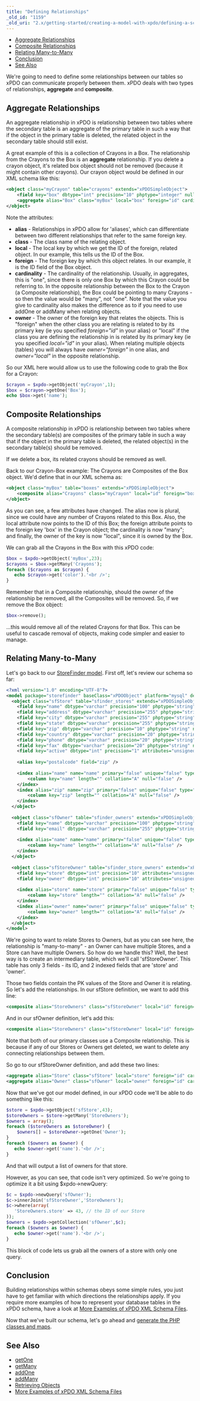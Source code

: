 ```yaml
---
title: "Defining Relationships"
_old_id: "1159"
_old_uri: "2.x/getting-started/creating-a-model-with-xpdo/defining-a-schema/defining-relationships"
---
```


- [Aggregate Relationships](#aggregate-relationships)
- [Composite Relationships](#composite-relationships)
- [Relating Many-to-Many](#relating-many-to-many)
- [Conclusion](#conclusion)
- [See Also](#see-also)

 We're going to need to define some relationships between our tables so xPDO can communicate properly between them. xPDO deals with two types of relationships, **aggregate** and **composite**.

##  Aggregate Relationships 

 An aggregate relationship in xPDO is relationship between two tables where the secondary table is an aggregate of the primary table in such a way that if the object in the primary table is deleted, the related object in the secondary table should still exist.

 A great example of this is a collection of Crayons in a Box. The relationship from the Crayons to the Box is an **aggregate** relationship. If you delete a crayon object, it's related box object should not be removed (because it might contain other crayons). Our crayon object would be defined in our XML schema like this:

``` xml 
<object class="myCrayon" table="crayons" extends="xPDOSimpleObject">
    <field key="box" dbtype="int" precision="10" phptype="integer" null="false" default="" />
    <aggregate alias="Box" class="myBox" local="box" foreign="id" cardinality="one" owner="foreign" />
</object>
```

 Note the attributes:

- **alias** - Relationships in xPDO allow for 'aliases', which can differentiate between two different relationships that refer to the same foreign key.
- **class** - The class name of the relating object.
- **local** - The local key by which we get the ID of the foreign, related object. In our example, this tells us the ID of the Box.
- **foreign** - The foreign key by which this object relates. In our example, it is the ID field of the Box object.
- **cardinality** - The cardinality of the relationship. Usually, in aggregates, this is "one", since there is only one Box by which this Crayon could be referring to. In the opposite relationship between the Box to the Crayon (a Composite relationship), the Box could be pointing to many Crayons - so then the value would be "many", not "one". Note that the value you give to cardinality also makes the difference as to if you need to use addOne or addMany when relating objects.
- **owner** - The owner of the foreign key that relates the objects. This is "foreign" when the other class you are relating is related to by its primary key (ie you specified _foreign="id"_ in your alias) or "local" if the class you are defining the relationship in is related by its primary key (ie you specified _local="id"_ in your alias). When relating multiple objects (tables) you will always have _owner="foreign"_ in one alias, and _owner="local"_ in the opposite relationship.

 So our XML here would allow us to use the following code to grab the Box for a Crayon:

``` php 
$crayon = $xpdo->getObject('myCrayon',1);
$box = $crayon->getOne('Box');
echo $box->get('name');
```

##  Composite Relationships 

 A composite relationship in xPDO is relationship between two tables where the secondary table(s) are composites of the primary table in such a way that if the object in the primary table is deleted, the related object(s) in the secondary table(s) should be removed. 
 
 If we delete a box, its related crayons should be removed as well.

 Back to our Crayon-Box example: The Crayons are Composites of the Box object. We'd define that in our XML schema as:

``` xml 
<object class="myBox" table="boxes" extends="xPDOSimpleObject">
    <composite alias="Crayons" class="myCrayon" local="id" foreign="box" cardinality="many" owner="local" />
</object>
```

As you can see, a few attributes have changed. The alias now is plural, since we could have any number of Crayons related to this Box. Also, the local attribute now points to the ID of this Box; the foreign attribute points to the foreign key 'box' in the Crayon object; the cardinality is now "many"; and finally, the owner of the key is now "local", since it is owned by the Box.

 We can grab all the Crayons in the Box with this xPDO code:

``` php 
$box = $xpdo->getObject('myBox',23);
$crayons = $box->getMany('Crayons');
foreach ($crayons as $crayon) {
   echo $crayon->get('color').'<br />';
}
```

 Remember that in a Composite relationship, should the owner of the relationship be removed, all the Composites will be removed. So, if we remove the Box object:

``` php 
$box->remove();
```

 ...this would remove all of the related Crayons for that Box. This can be useful to cascade removal of objects, making code simpler and easier to manage.

##  Relating Many-to-Many 

 Let's go back to our [StoreFinder model](database-and-tables). First off, let's review our schema so far:

``` xml 
<?xml version="1.0" encoding="UTF-8"?>
<model package="storefinder" baseClass="xPDOObject" platform="mysql" defaultEngine="MyISAM" phpdoc-package="storefinder" phpdoc-subpackage="model" version="1.1">
  <object class="sfStore" table="sfinder_stores" extends="xPDOSimpleObject">
    <field key="name" dbtype="varchar" precision="100" phptype="string" null="false" default="" />
    <field key="address" dbtype="varchar" precision="255" phptype="string" null="false" default="" />
    <field key="city" dbtype="varchar" precision="255" phptype="string" null="false" default="" />
    <field key="state" dbtype="varchar" precision="255" phptype="string" null="false" default="" />
    <field key="zip" dbtype="varchar" precision="10" phptype="string" null="false" default="0" />
    <field key="country" dbtype="varchar" precision="20" phptype="string" null="false" default="" />
    <field key="phone" dbtype="varchar" precision="20" phptype="string" null="false" default="" />
    <field key="fax" dbtype="varchar" precision="20" phptype="string" null="false" default="" />
    <field key="active" dbtype="int" precision="1" attributes="unsigned" phptype="integer" null="false" default="0" />
    
    <alias key="postalcode" field="zip" />
    
    <index alias="name" name="name" primary="false" unique="false" type="BTREE">
        <column key="name" length="" collation="A" null="false" />
    </index>
    <index alias="zip" name="zip" primary="false" unique="false" type="BTREE">
        <column key="zip" length="" collation="A" null="false" />
    </index>
  </object>
  
  <object class="sfOwner" table="sfinder_owners" extends="xPDOSimpleObject">
    <field key="name" dbtype="varchar" precision="100" phptype="string" null="false" default="" index="index" />
    <field key="email" dbtype="varchar" precision="255" phptype="string" null="false" default="" />
    
    <index alias="name" name="name" primary="false" unique="false" type="BTREE">
        <column key="name" length="" collation="A" null="false" />
    </index>
  </object>
  
  <object class="sfStoreOwner" table="sfinder_store_owners" extends="xPDOSimpleObject">
    <field key="store" dbtype="int" precision="10" attributes="unsigned" phptype="integer" null="false" default="0" index="index" />
    <field key="owner" dbtype="int" precision="10" attributes="unsigned" phptype="integer" null="false" default="0" index="index" />
    
    <index alias="store" name="store" primary="false" unique="false" type="BTREE">
        <column key="store" length="" collation="A" null="false" />
    </index>
    <index alias="owner" name="owner" primary="false" unique="false" type="BTREE">
        <column key="owner" length="" collation="A" null="false" />
    </index>
  </object>
</model>
```

 We're going to want to relate Stores to Owners, but as you can see here, the relationship is "many-to-many" - an Owner can have multiple Stores, and a Store can have multiple Owners. So how do we handle this? Well, the best way is to create an intermediary table, which we'll call 'sfStoreOwner'. This table has only 3 fields - its ID, and 2 indexed fields that are 'store' and 'owner'.

 Those two fields contain the PK values of the Store and Owner it is relating. So let's add the relationships. In our sfStore definition, we want to add this line:

``` xml 
<composite alias="StoreOwners" class="sfStoreOwner" local="id" foreign="store" cardinality="many" owner="local" />
```

 And in our sfOwner definition, let's add this:

``` xml 
<composite alias="StoreOwners" class="sfStoreOwner" local="id" foreign="owner" cardinality="many" owner="local" />
```

 Note that both of our primary classes use a Composite relationship. This is because if any of our Stores or Owners get deleted, we want to delete any connecting relationships between them.

 So go to our sfStoreOwner definition, and add these two lines:

``` xml 
<aggregate alias="Store" class="sfStore" local="store" foreign="id" cardinality="one" owner="foreign" />
<aggregate alias="Owner" class="sfOwner" local="owner" foreign="id" cardinality="one" owner="foreign" />
```

 Now that we've got our model defined, in our xPDO code we'll be able to do something like this:

``` php 
$store = $xpdo->getObject('sfStore',43);
$storeOwners = $store->getMany('StoreOwners');
$owners = array();
foreach ($storeOwners as $storeOwner) {
    $owners[] = $storeOwner->getOne('Owner');
}
foreach ($owners as $owner) {
   echo $owner->get('name').'<br />';
}
```

 And that will output a list of owners for that store.

 However, as you can see, that code isn't very optimized. So we're going to optimize it a bit using $xpdo->newQuery:

``` php 
$c = $xpdo->newQuery('sfOwner');
$c->innerJoin('sfStoreOwner','StoreOwners');
$c->where(array(
   'StoreOwners.store' => 43, // the ID of our Store
));
$owners = $xpdo->getCollection('sfOwner',$c);
foreach ($owners as $owner) {
   echo $owner->get('name').'<br />';
}
```

 This block of code lets us grab all the owners of a store with only one query.

##  Conclusion 

 Building relationships within schemas obeys some simple rules, you just have to get familiar with which directions the relationships apply. If you require more examples of how to represent your database tables in the xPDO schema, have a look at [More Examples of xPDO XML Schema Files](extending-modx/xpdo/custom-models/defining-a-schema/more-examples "More Examples of xPDO XML Schema Files").

 Now that we've built our schema, let's go ahead and [generate the PHP classes and maps](extending-modx/xpdo/custom-models/generating-the-model "Generating the Model Code").

##  See Also 

- [getOne](extending-modx/xpdo/class-reference/xpdoobject/related-object-accessors/getone "getOne")
- [getMany](extending-modx/xpdo/class-reference/xpdoobject/related-object-accessors/getmany "getMany")
- [addOne](extending-modx/xpdo/class-reference/xpdoobject/related-object-accessors/addone "addOne")
- [addMany](extending-modx/xpdo/class-reference/xpdoobject/related-object-accessors/addmany "addMany")
- [Retrieving Objects](extending-modx/xpdo/retrieving-objects "Retrieving Objects")
- [More Examples of xPDO XML Schema Files](extending-modx/xpdo/custom-models/defining-a-schema/more-examples "More Examples of xPDO XML Schema Files")
